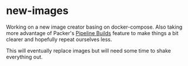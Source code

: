 # new-images

Working on a new image creator basing on docker-compose. Also taking more
advantage of Packer's [Pipeline Builds][0] feature to make things a bit clearer
and hopefully repeat ourselves less.

[0]: https://www.packer.io/guides/packer-on-cicd/pipelineing-builds

This will eventually replace images but will need some time to shake everything
out.

